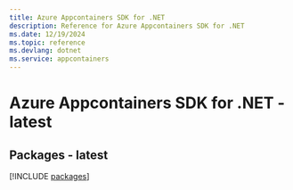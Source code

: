 ```yaml
---
title: Azure Appcontainers SDK for .NET
description: Reference for Azure Appcontainers SDK for .NET
ms.date: 12/19/2024
ms.topic: reference
ms.devlang: dotnet
ms.service: appcontainers
---
```

# Azure Appcontainers SDK for .NET - latest
## Packages - latest
[!INCLUDE [packages](appcontainers-index.md)]